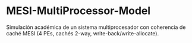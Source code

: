 # MESI-MultiProcessor-Model
Simulación académica de un sistema multiprocesador con coherencia de caché MESI (4 PEs, cachés 2-way, write-back/write-allocate).

